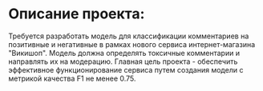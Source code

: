 # Описание проекта:

Требуется разработать модель для классификации комментариев на позитивные и негативные в рамках нового сервиса интернет-магазина "Викишоп". Модель должна определять токсичные комментарии и направлять их на модерацию. Главная цель проекта - обеспечить эффективное функционирование сервиса путем создания модели с метрикой качества F1 не менее 0.75.

